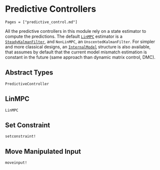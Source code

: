 # Predictive Controllers

```@contents
Pages = ["predictive_control.md"]
```

All the predictive controllers in this module rely on a state estimator to compute the
predictions. The default [`LinMPC`](@ref) estimator is a [`SteadyKalmanFilter`](@ref), and
`NonLinMPC`, an `UnscentedKalmanFilter`. For simpler and more classical designs, an
[`InternalModel`](@ref) structure is also available, that assumes by default that the
current model mismatch estimation is constant in the future (same approach than dynamic
matrix control, DMC).

## Abstract Types

```@docs
PredictiveController
```

## LinMPC

```@docs
LinMPC
```

## Set Constraint

```@docs
setconstraint!
```

## Move Manipulated Input

```@docs
moveinput!
```
